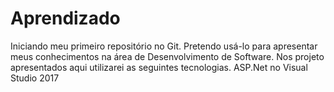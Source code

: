 # Aprendizado
Iniciando meu primeiro repositório no Git. Pretendo usá-lo para apresentar meus conhecimentos na área de Desenvolvimento de Software.
Nos projeto apresentados aqui utilizarei as seguintes tecnologias.
ASP.Net no Visual Studio 2017
